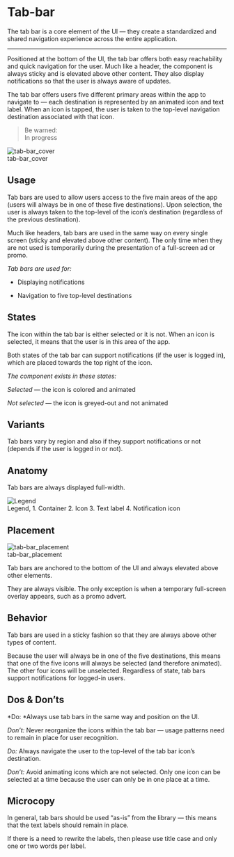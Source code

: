 
# Tab-bar

The tab bar is a core element of the UI — they create a standardized and shared navigation experience across the entire application.

---

Positioned at the bottom of the UI, the tab bar offers both easy reachability and quick navigation for the user. Much like a header, the component is always sticky and is elevated above other content. They also display notifications so that the user is always aware of updates.

The tab bar offers users five different primary areas within the app to navigate to — each destination is represented by an animated icon and text label. When an icon is tapped, the user is taken to the top-level navigation destination associated with that icon.

> Be warned:  
> In progress

  
![tab-bar_cover](https://studio-assets.supernova.io/design-systems/27883/9e564733-1edf-440a-9622-969b9a14d69b.png)  
tab-bar_cover  


## Usage

Tab bars are used to allow users access to the five main areas of the app (users will always be in one of these five destinations). Upon selection, the user is always taken to the top-level of the icon’s destination (regardless of the previous destination).

Much like headers, tab bars are used in the same way on every single screen (sticky and elevated above other content). The only time when they are not used is temporarily during the presentation of a full-screen ad or promo.

*Tab bars are used for:*

- Displaying notifications

- Navigation to five top-level destinations

## States

The icon within the tab bar is either selected or it is not. When an icon is selected, it means that the user is in this area of the app.

Both states of the tab bar can support notifications (if the user is logged in), which are placed towards the top right of the icon.

*The component exists in these states:*

*Selected —* the icon is colored and animated

*Not selected —* the icon is greyed-out and not animated

## Variants

Tab bars vary by region and also if they support notifications or not (depends if the user is logged in or not).

## Anatomy

Tab bars are always displayed full-width.

  
![Legend](https://studio-assets.supernova.io/design-systems/27883/a5808e16-95ff-4c2e-8044-9b62b1d4cd00.png)  
Legend, 1. Container
2. Icon
3. Text label
4. Notification icon  
  


## Placement

  
![tab-bar_placement](https://studio-assets.supernova.io/design-systems/27883/dba9f84c-c4d8-4609-b8e2-022c9fdec5e1.png)  
tab-bar_placement  


Tab bars are anchored to the bottom of the UI and always elevated above other elements.

They are always visible. The only exception is when a temporary full-screen overlay appears, such as a promo advert.

## Behavior

Tab bars are used in a sticky fashion so that they are always above other types of content.

Because the user will always be in one of the five destinations, this means that one of the five icons will always be selected (and therefore animated). The other four icons will be unselected. Regardless of state, tab bars support notifications for logged-in users.

## Dos & Don’ts

*Do: *Always use tab bars in the same way and position on the UI.

*Don’t:* Never reorganize the icons within the tab bar — usage patterns need to remain in place for user recognition.

*Do:* Always navigate the user to the top-level of the tab bar icon’s destination.

*Don’t:* Avoid animating icons which are not selected. Only one icon can be selected at a time because the user can only be in one place at a time.

## Microcopy

In general, tab bars should be used “as-is” from the library — this means that the text labels should remain in place.

If there is a need to rewrite the labels, then please use title case and only one or two words per label.